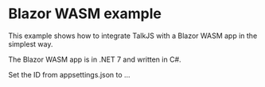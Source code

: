 # Blazor WASM example

This example shows how to integrate TalkJS with a Blazor WASM app in the simplest way.

The Blazor WASM app is in .NET 7 and written in C#.

Set the ID from appsettings.json to ...